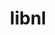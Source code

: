 ---
title: "libnl"
layout: cache
categories: [package, develop]
meta: {"versions": ["3.3.0"], "compilers": ["gcc@=11.1.0", "gcc@=11.3.0", "gcc@=7.3.1", "gcc@=7.5.0"], "oss": ["amzn2", "ubuntu18.04", "ubuntu20.04", "ubuntu22.04"], "platforms": ["linux"], "targets": ["aarch64", "ivybridge", "neoverse_n1", "ppc64le", "x86_64", "x86_64_v3"], "stacks": ["aws-ahug", "aws-ahug-aarch64", "aws-isc", "aws-isc-aarch64", "e4s", "e4s-power", "ml-linux-x86_64-cuda", "radiuss", "root"], "num_specs": 31, "num_specs_by_stack": {"aws-isc-aarch64": 12, "aws-ahug-aarch64": 10, "root": 31, "aws-isc": 2, "aws-ahug": 1, "ml-linux-x86_64-cuda": 2, "radiuss": 11, "e4s-power": 2, "e4s": 1}}
spec_details: [{"hash": "i7z3ww62hzwovczpr5fmilsmayc4ogyq", "compiler": "gcc@=7.3.1", "versions": ["3.3.0"], "os": "amzn2", "platform": "linux", "target": "aarch64", "variants": ["build_system=autotools"], "stacks": ["aws-isc-aarch64", "aws-ahug-aarch64", "root"], "size": "-", "tarball": "https://binaries.spack.io/develop/build_cache/linux-amzn2-aarch64/gcc-7.3.1/libnl-3.3.0/linux-amzn2-aarch64-gcc-7.3.1-libnl-3.3.0-i7z3ww62hzwovczpr5fmilsmayc4ogyq.spack"}, {"hash": "uqsboddvaibkyohmxxjcpzfja6vv7mmm", "compiler": "gcc@=7.3.1", "versions": ["3.3.0"], "os": "amzn2", "platform": "linux", "target": "aarch64", "variants": ["build_system=autotools"], "stacks": ["aws-isc-aarch64", "aws-ahug-aarch64", "root"], "size": "-", "tarball": "https://binaries.spack.io/develop/build_cache/linux-amzn2-aarch64/gcc-7.3.1/libnl-3.3.0/linux-amzn2-aarch64-gcc-7.3.1-libnl-3.3.0-uqsboddvaibkyohmxxjcpzfja6vv7mmm.spack"}, {"hash": "o2gytxcl6aejyt6qsntkadcjc62esocv", "compiler": "gcc@=7.3.1", "versions": ["3.3.0"], "os": "amzn2", "platform": "linux", "target": "aarch64", "variants": ["build_system=autotools"], "stacks": ["aws-isc-aarch64", "aws-ahug-aarch64", "root"], "size": "-", "tarball": "https://binaries.spack.io/develop/build_cache/linux-amzn2-aarch64/gcc-7.3.1/libnl-3.3.0/linux-amzn2-aarch64-gcc-7.3.1-libnl-3.3.0-o2gytxcl6aejyt6qsntkadcjc62esocv.spack"}, {"hash": "sjtj2mf72cjnq4ffxnmncqwsgagqvq4w", "compiler": "gcc@=7.3.1", "versions": ["3.3.0"], "os": "amzn2", "platform": "linux", "target": "aarch64", "variants": ["build_system=autotools"], "stacks": ["aws-isc-aarch64", "aws-ahug-aarch64", "root"], "size": "-", "tarball": "https://binaries.spack.io/develop/build_cache/linux-amzn2-aarch64/gcc-7.3.1/libnl-3.3.0/linux-amzn2-aarch64-gcc-7.3.1-libnl-3.3.0-sjtj2mf72cjnq4ffxnmncqwsgagqvq4w.spack"}, {"hash": "6vrsfde47y2qrx7oghxptca2vxqsof3o", "compiler": "gcc@=7.3.1", "versions": ["3.3.0"], "os": "amzn2", "platform": "linux", "target": "aarch64", "variants": ["build_system=autotools"], "stacks": ["aws-isc-aarch64", "aws-ahug-aarch64", "root"], "size": "-", "tarball": "https://binaries.spack.io/develop/build_cache/linux-amzn2-aarch64/gcc-7.3.1/libnl-3.3.0/linux-amzn2-aarch64-gcc-7.3.1-libnl-3.3.0-6vrsfde47y2qrx7oghxptca2vxqsof3o.spack"}, {"hash": "pmtrwak2rr3erli2klwqmz5yhzji7crz", "compiler": "gcc@=7.3.1", "versions": ["3.3.0"], "os": "amzn2", "platform": "linux", "target": "aarch64", "variants": ["build_system=autotools"], "stacks": ["aws-isc-aarch64", "root"], "size": "-", "tarball": "https://binaries.spack.io/develop/build_cache/linux-amzn2-aarch64/gcc-7.3.1/libnl-3.3.0/linux-amzn2-aarch64-gcc-7.3.1-libnl-3.3.0-pmtrwak2rr3erli2klwqmz5yhzji7crz.spack"}, {"hash": "7xippj5xsbdaqondhokvlcl6sksu26qd", "compiler": "gcc@=7.3.1", "versions": ["3.3.0"], "os": "amzn2", "platform": "linux", "target": "ivybridge", "variants": ["build_system=autotools"], "stacks": ["root"], "size": "-", "tarball": "https://binaries.spack.io/develop/build_cache/linux-amzn2-ivybridge/gcc-7.3.1/libnl-3.3.0/linux-amzn2-ivybridge-gcc-7.3.1-libnl-3.3.0-7xippj5xsbdaqondhokvlcl6sksu26qd.spack"}, {"hash": "bxbj7tr2oice75n7ag4pbkjqzrr24wgs", "compiler": "gcc@=7.3.1", "versions": ["3.3.0"], "os": "amzn2", "platform": "linux", "target": "ivybridge", "variants": ["build_system=autotools"], "stacks": ["root"], "size": "-", "tarball": "https://binaries.spack.io/develop/build_cache/linux-amzn2-ivybridge/gcc-7.3.1/libnl-3.3.0/linux-amzn2-ivybridge-gcc-7.3.1-libnl-3.3.0-bxbj7tr2oice75n7ag4pbkjqzrr24wgs.spack"}, {"hash": "qkpdkjpcyvgl2uebkbsle2mard3ocnag", "compiler": "gcc@=7.3.1", "versions": ["3.3.0"], "os": "amzn2", "platform": "linux", "target": "neoverse_n1", "variants": ["build_system=autotools"], "stacks": ["aws-isc-aarch64", "aws-ahug-aarch64", "root"], "size": "-", "tarball": "https://binaries.spack.io/develop/build_cache/linux-amzn2-neoverse_n1/gcc-7.3.1/libnl-3.3.0/linux-amzn2-neoverse_n1-gcc-7.3.1-libnl-3.3.0-qkpdkjpcyvgl2uebkbsle2mard3ocnag.spack"}, {"hash": "6medggptdxfo27n3zo3bsvdplredoqaa", "compiler": "gcc@=7.3.1", "versions": ["3.3.0"], "os": "amzn2", "platform": "linux", "target": "neoverse_n1", "variants": ["build_system=autotools"], "stacks": ["aws-isc-aarch64", "root"], "size": "-", "tarball": "https://binaries.spack.io/develop/build_cache/linux-amzn2-neoverse_n1/gcc-7.3.1/libnl-3.3.0/linux-amzn2-neoverse_n1-gcc-7.3.1-libnl-3.3.0-6medggptdxfo27n3zo3bsvdplredoqaa.spack"}, {"hash": "666ikpyqvhur555yr565wbs3jgxqxnvx", "compiler": "gcc@=7.3.1", "versions": ["3.3.0"], "os": "amzn2", "platform": "linux", "target": "neoverse_n1", "variants": ["build_system=autotools"], "stacks": ["aws-isc-aarch64", "aws-ahug-aarch64", "root"], "size": "-", "tarball": "https://binaries.spack.io/develop/build_cache/linux-amzn2-neoverse_n1/gcc-7.3.1/libnl-3.3.0/linux-amzn2-neoverse_n1-gcc-7.3.1-libnl-3.3.0-666ikpyqvhur555yr565wbs3jgxqxnvx.spack"}, {"hash": "uklie4d6pk6jcftqh24mc52garxrbetu", "compiler": "gcc@=7.3.1", "versions": ["3.3.0"], "os": "amzn2", "platform": "linux", "target": "neoverse_n1", "variants": ["build_system=autotools"], "stacks": ["aws-isc-aarch64", "aws-ahug-aarch64", "root"], "size": "-", "tarball": "https://binaries.spack.io/develop/build_cache/linux-amzn2-neoverse_n1/gcc-7.3.1/libnl-3.3.0/linux-amzn2-neoverse_n1-gcc-7.3.1-libnl-3.3.0-uklie4d6pk6jcftqh24mc52garxrbetu.spack"}, {"hash": "lykvbvvqelmj5uktufymo4fezwi7optm", "compiler": "gcc@=7.3.1", "versions": ["3.3.0"], "os": "amzn2", "platform": "linux", "target": "neoverse_n1", "variants": ["build_system=autotools"], "stacks": ["aws-isc-aarch64", "aws-ahug-aarch64", "root"], "size": "-", "tarball": "https://binaries.spack.io/develop/build_cache/linux-amzn2-neoverse_n1/gcc-7.3.1/libnl-3.3.0/linux-amzn2-neoverse_n1-gcc-7.3.1-libnl-3.3.0-lykvbvvqelmj5uktufymo4fezwi7optm.spack"}, {"hash": "shflrktr2axvpzbe5lwgjeeuxlwwocpa", "compiler": "gcc@=7.3.1", "versions": ["3.3.0"], "os": "amzn2", "platform": "linux", "target": "neoverse_n1", "variants": ["build_system=autotools"], "stacks": ["aws-isc-aarch64", "aws-ahug-aarch64", "root"], "size": "-", "tarball": "https://binaries.spack.io/develop/build_cache/linux-amzn2-neoverse_n1/gcc-7.3.1/libnl-3.3.0/linux-amzn2-neoverse_n1-gcc-7.3.1-libnl-3.3.0-shflrktr2axvpzbe5lwgjeeuxlwwocpa.spack"}, {"hash": "vsmm5dsc7suz6r6xa5mbhzehi5darppd", "compiler": "gcc@=7.3.1", "versions": ["3.3.0"], "os": "amzn2", "platform": "linux", "target": "x86_64_v3", "variants": ["build_system=autotools"], "stacks": ["aws-isc", "root"], "size": "-", "tarball": "https://binaries.spack.io/develop/build_cache/linux-amzn2-x86_64_v3/gcc-7.3.1/libnl-3.3.0/linux-amzn2-x86_64_v3-gcc-7.3.1-libnl-3.3.0-vsmm5dsc7suz6r6xa5mbhzehi5darppd.spack"}, {"hash": "6qv2yn7vuozhwwtztmzph7fvoa4jsajb", "compiler": "gcc@=7.3.1", "versions": ["3.3.0"], "os": "amzn2", "platform": "linux", "target": "x86_64_v3", "variants": ["build_system=autotools"], "stacks": ["aws-isc", "aws-ahug", "root", "ml-linux-x86_64-cuda"], "size": "-", "tarball": "https://binaries.spack.io/develop/build_cache/linux-amzn2-x86_64_v3/gcc-7.3.1/libnl-3.3.0/linux-amzn2-x86_64_v3-gcc-7.3.1-libnl-3.3.0-6qv2yn7vuozhwwtztmzph7fvoa4jsajb.spack"}, {"hash": "yf6wep5pb53t7sanspho75oeklqjbmif", "compiler": "gcc@=7.5.0", "versions": ["3.3.0"], "os": "ubuntu18.04", "platform": "linux", "target": "x86_64", "variants": [], "stacks": ["root", "radiuss"], "size": "-", "tarball": "https://binaries.spack.io/develop/build_cache/linux-ubuntu18.04-x86_64/gcc-7.5.0/libnl-3.3.0/linux-ubuntu18.04-x86_64-gcc-7.5.0-libnl-3.3.0-yf6wep5pb53t7sanspho75oeklqjbmif.spack"}, {"hash": "vo46es5j5lmsmepl5lsgs7zlyafppinw", "compiler": "gcc@=7.5.0", "versions": ["3.3.0"], "os": "ubuntu18.04", "platform": "linux", "target": "x86_64", "variants": [], "stacks": ["root", "radiuss"], "size": "-", "tarball": "https://binaries.spack.io/develop/build_cache/linux-ubuntu18.04-x86_64/gcc-7.5.0/libnl-3.3.0/linux-ubuntu18.04-x86_64-gcc-7.5.0-libnl-3.3.0-vo46es5j5lmsmepl5lsgs7zlyafppinw.spack"}, {"hash": "hlliqb5ddvckolezweulwbx3fi2xiebn", "compiler": "gcc@=7.5.0", "versions": ["3.3.0"], "os": "ubuntu18.04", "platform": "linux", "target": "x86_64", "variants": [], "stacks": ["root", "radiuss"], "size": "-", "tarball": "https://binaries.spack.io/develop/build_cache/linux-ubuntu18.04-x86_64/gcc-7.5.0/libnl-3.3.0/linux-ubuntu18.04-x86_64-gcc-7.5.0-libnl-3.3.0-hlliqb5ddvckolezweulwbx3fi2xiebn.spack"}, {"hash": "klddrdg7ctb5lu3y4humska624eykdt2", "compiler": "gcc@=7.5.0", "versions": ["3.3.0"], "os": "ubuntu18.04", "platform": "linux", "target": "x86_64", "variants": [], "stacks": ["root", "radiuss"], "size": "-", "tarball": "https://binaries.spack.io/develop/build_cache/linux-ubuntu18.04-x86_64/gcc-7.5.0/libnl-3.3.0/linux-ubuntu18.04-x86_64-gcc-7.5.0-libnl-3.3.0-klddrdg7ctb5lu3y4humska624eykdt2.spack"}, {"hash": "crlj6i43git6i7toh353sys3xtwdegp4", "compiler": "gcc@=7.5.0", "versions": ["3.3.0"], "os": "ubuntu18.04", "platform": "linux", "target": "x86_64", "variants": [], "stacks": ["root", "radiuss"], "size": "-", "tarball": "https://binaries.spack.io/develop/build_cache/linux-ubuntu18.04-x86_64/gcc-7.5.0/libnl-3.3.0/linux-ubuntu18.04-x86_64-gcc-7.5.0-libnl-3.3.0-crlj6i43git6i7toh353sys3xtwdegp4.spack"}, {"hash": "2v4xgfwasnuf4lip4ukg335mexy7jcau", "compiler": "gcc@=7.5.0", "versions": ["3.3.0"], "os": "ubuntu18.04", "platform": "linux", "target": "x86_64", "variants": [], "stacks": ["root", "radiuss"], "size": "-", "tarball": "https://binaries.spack.io/develop/build_cache/linux-ubuntu18.04-x86_64/gcc-7.5.0/libnl-3.3.0/linux-ubuntu18.04-x86_64-gcc-7.5.0-libnl-3.3.0-2v4xgfwasnuf4lip4ukg335mexy7jcau.spack"}, {"hash": "o2jjn7db5sibduz2n2kxorua35nonihc", "compiler": "gcc@=7.5.0", "versions": ["3.3.0"], "os": "ubuntu18.04", "platform": "linux", "target": "x86_64", "variants": [], "stacks": ["root", "radiuss"], "size": "-", "tarball": "https://binaries.spack.io/develop/build_cache/linux-ubuntu18.04-x86_64/gcc-7.5.0/libnl-3.3.0/linux-ubuntu18.04-x86_64-gcc-7.5.0-libnl-3.3.0-o2jjn7db5sibduz2n2kxorua35nonihc.spack"}, {"hash": "7rm26pkvvrliifmfzwc7nxhwbj2t7jds", "compiler": "gcc@=7.5.0", "versions": ["3.3.0"], "os": "ubuntu18.04", "platform": "linux", "target": "x86_64", "variants": ["build_system=autotools"], "stacks": ["root", "radiuss"], "size": "-", "tarball": "https://binaries.spack.io/develop/build_cache/linux-ubuntu18.04-x86_64/gcc-7.5.0/libnl-3.3.0/linux-ubuntu18.04-x86_64-gcc-7.5.0-libnl-3.3.0-7rm26pkvvrliifmfzwc7nxhwbj2t7jds.spack"}, {"hash": "b4otnu47s3yqziw6lcjougymcf6qc5vx", "compiler": "gcc@=7.5.0", "versions": ["3.3.0"], "os": "ubuntu18.04", "platform": "linux", "target": "x86_64_v3", "variants": ["build_system=autotools"], "stacks": ["root", "radiuss"], "size": "-", "tarball": "https://binaries.spack.io/develop/build_cache/linux-ubuntu18.04-x86_64_v3/gcc-7.5.0/libnl-3.3.0/linux-ubuntu18.04-x86_64_v3-gcc-7.5.0-libnl-3.3.0-b4otnu47s3yqziw6lcjougymcf6qc5vx.spack"}, {"hash": "by4puiiakvpv67wulw7fpbefqtk3ui62", "compiler": "gcc@=7.5.0", "versions": ["3.3.0"], "os": "ubuntu18.04", "platform": "linux", "target": "x86_64_v3", "variants": ["build_system=autotools"], "stacks": ["root", "radiuss"], "size": "-", "tarball": "https://binaries.spack.io/develop/build_cache/linux-ubuntu18.04-x86_64_v3/gcc-7.5.0/libnl-3.3.0/linux-ubuntu18.04-x86_64_v3-gcc-7.5.0-libnl-3.3.0-by4puiiakvpv67wulw7fpbefqtk3ui62.spack"}, {"hash": "napy73po7j2cm7momcmkspoddqcpxslm", "compiler": "gcc@=7.5.0", "versions": ["3.3.0"], "os": "ubuntu18.04", "platform": "linux", "target": "x86_64_v3", "variants": ["build_system=autotools"], "stacks": ["root", "radiuss"], "size": "-", "tarball": "https://binaries.spack.io/develop/build_cache/linux-ubuntu18.04-x86_64_v3/gcc-7.5.0/libnl-3.3.0/linux-ubuntu18.04-x86_64_v3-gcc-7.5.0-libnl-3.3.0-napy73po7j2cm7momcmkspoddqcpxslm.spack"}, {"hash": "mj3wuhm3orxnk2yhzn42xlxgmr5toohc", "compiler": "gcc@=11.1.0", "versions": ["3.3.0"], "os": "ubuntu20.04", "platform": "linux", "target": "ppc64le", "variants": ["build_system=autotools"], "stacks": ["root", "e4s-power"], "size": "-", "tarball": "https://binaries.spack.io/develop/build_cache/linux-ubuntu20.04-ppc64le/gcc-11.1.0/libnl-3.3.0/linux-ubuntu20.04-ppc64le-gcc-11.1.0-libnl-3.3.0-mj3wuhm3orxnk2yhzn42xlxgmr5toohc.spack"}, {"hash": "vvdqkutpui3tx4vq6rtle43grxg7siwp", "compiler": "gcc@=11.1.0", "versions": ["3.3.0"], "os": "ubuntu20.04", "platform": "linux", "target": "ppc64le", "variants": ["build_system=autotools"], "stacks": ["root", "e4s-power"], "size": "-", "tarball": "https://binaries.spack.io/develop/build_cache/linux-ubuntu20.04-ppc64le/gcc-11.1.0/libnl-3.3.0/linux-ubuntu20.04-ppc64le-gcc-11.1.0-libnl-3.3.0-vvdqkutpui3tx4vq6rtle43grxg7siwp.spack"}, {"hash": "36ujpyv7hatfmbkweewlxt3f7ovmcebn", "compiler": "gcc@=11.1.0", "versions": ["3.3.0"], "os": "ubuntu20.04", "platform": "linux", "target": "x86_64_v3", "variants": ["build_system=autotools"], "stacks": ["root", "e4s"], "size": "-", "tarball": "https://binaries.spack.io/develop/build_cache/linux-ubuntu20.04-x86_64_v3/gcc-11.1.0/libnl-3.3.0/linux-ubuntu20.04-x86_64_v3-gcc-11.1.0-libnl-3.3.0-36ujpyv7hatfmbkweewlxt3f7ovmcebn.spack"}, {"hash": "2itqbkv5ejduwt3dmnwqdy7bzs7fpzwk", "compiler": "gcc@=11.3.0", "versions": ["3.3.0"], "os": "ubuntu22.04", "platform": "linux", "target": "x86_64_v3", "variants": ["build_system=autotools"], "stacks": ["root", "ml-linux-x86_64-cuda"], "size": "-", "tarball": "https://binaries.spack.io/develop/build_cache/linux-ubuntu22.04-x86_64_v3/gcc-11.3.0/libnl-3.3.0/linux-ubuntu22.04-x86_64_v3-gcc-11.3.0-libnl-3.3.0-2itqbkv5ejduwt3dmnwqdy7bzs7fpzwk.spack"}]
---